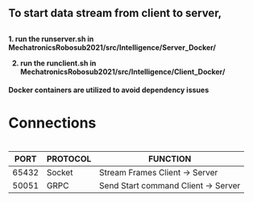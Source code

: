 <h2> To start data stream from client to server, <h2> 
<h4>
1. run the runserver.sh in MechatronicsRobosub2021/src/Intelligence/Server_Docker/

2. run the runclient.sh in MechatronicsRobosub2021/src/Intelligence/Client_Docker/
<h4>

<h4>
  Docker containers are utilized to avoid dependency issues
 <h4>
  
  
<h1>Connections<h1>
  
PORT | PROTOCOL | FUNCTION
------------|------------|------------
65432 | Socket | Stream Frames Client -> Server
50051 | GRPC | Send Start command Client -> Server
